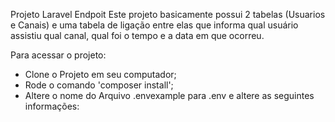 Projeto Laravel Endpoit
Este projeto basicamente possui 2 tabelas (Usuarios e Canais) e uma tabela de ligação entre elas que informa qual usuário assistiu qual canal, qual foi o tempo e a data em que ocorreu.

Para acessar o projeto:
- Clone o Projeto em seu computador;
- Rode o comando 'composer install';
- Altere o nome do Arquivo .envexample para .env e altere as seguintes informações:
